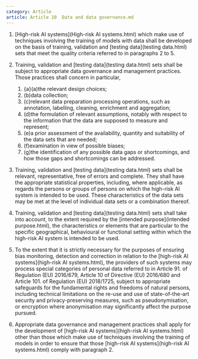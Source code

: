 ```yaml
---
category: Article
article: Article 10  Data and data governance.md
---
```


1. [High-risk AI systems](High-risk AI systems.html) which make use of techniques involving the training of models with data shall be developed on the basis of training, validation and [testing data](testing data.html) sets that meet the quality criteria referred to in paragraphs 2 to 5.

2. Training, validation and [testing data](testing data.html) sets shall be subject to appropriate data governance and management practices. Those practices shall concern in particular,

	1. {a}(a)the relevant design choices;
	2. (b)data collection;
	3. (c)relevant data preparation processing operations, such as annotation, labelling, cleaning, enrichment and aggregation;
	4. (d)the formulation of relevant assumptions, notably with respect to the information that the data are supposed to measure and represent;
	5. (e)a prior assessment of the availability, quantity and suitability of the data sets that are needed;
	6. (f)examination in view of possible biases;
	7. (g)the identification of any possible data gaps or shortcomings, and how those gaps and shortcomings can be addressed.

3. Training, validation and [testing data](testing data.html) sets shall be relevant, representative, free of errors and complete. They shall have the appropriate statistical properties, including, where applicable, as regards the persons or groups of persons on which the high-risk AI system is intended to be used. These characteristics of the data sets may be met at the level of individual data sets or a combination thereof.

4. Training, validation and [testing data](testing data.html) sets shall take into account, to the extent required by the [intended purpose](intended purpose.html), the characteristics or elements that are particular to the specific geographical, behavioural or functional setting within which the high-risk AI system is intended to be used.

5. To the extent that it is strictly necessary for the purposes of ensuring bias monitoring, detection and correction in relation to the [high-risk AI systems](high-risk AI systems.html), the providers of such systems may process special categories of personal data referred to in Article 91.  of Regulation (EU) 2016/679, Article 10 of Directive (EU) 2016/680 and Article 101.  of Regulation (EU) 2018/1725, subject to appropriate safeguards for the fundamental rights and freedoms of natural persons, including technical limitations on the re-use and use of state-of-the-art security and privacy-preserving measures, such as pseudonymisation, or encryption where anonymisation may significantly affect the purpose pursued.

6. Appropriate data governance and management practices shall apply for the development of [high-risk AI systems](high-risk AI systems.html) other than those which make use of techniques involving the training of models in order to ensure that those [high-risk AI systems](high-risk AI systems.html) comply with paragraph 2.
